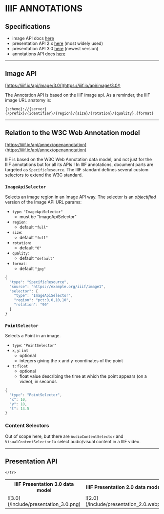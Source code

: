 # IIIF ANNOTATIONS

## Specifications

- image API docs [here](https://iiif.io/api/image/3.0/)
- presentation API 2.x [here](https://iiif.io/api/presentation/2.1/) (most widely used)
- presentation API 3.0 [here](https://iiif.io/api/presentation/3.0/) (newest version)
- annotations API docs [here](https://iiif.io/api/annex/openannotation/)

---

## Image API

[https://iiif.io/api/image/3.0/](https://iiif.io/api/image/3.0/)

The Annotation API is based on the IIIF image api. As a reminder, the IIIF image URL anatomy is:

```
{scheme}://{server}{/prefix}/{identifier}/{region}/{size}/{rotation}/{quality}.{format}
```

---

## Relation to the W3C Web Annotation model

[https://iiif.io/api/annex/openannotation](https://iiif.io/api/annex/openannotation)

IIIF is based on the W3C Web Annotation data model, and not just for the IIIF annotations but for all its APIs ! In IIIF annotations, document parts are targeted as `SpecificResource`. The IIIF standard defines several custom selectors to extend the W3C standard. 

### `ImageApiSelector`

Selects an image region in an Image API way. The selector is an *objectified* version of the Image API URL params:

- `type`: `"ImageApiSelector"`
    - must be "ImageApiSelector"
- `region`: 
    - default `"full"`
- `size`: 
    - default `"full"`
- `rotation`: 
    - default `"0"`
- `quality`: 
    - default `"default"`
- `format`: 
    - default `"jpg"`

```js
{
  "type": "SpecificResource",
  "source": "https://example.org/iiif/image1",
  "selector": {
    "type": "ImageApiSelector",
    "region": "pct:0,0,10,10",
    "rotation": "90"
  }
}
```

### `PointSelector`

Selects a Point in an image.

- `type`: `"PointSelector"`
- `x`, `y`: `int`
    - optional
    - integers giving the x and y-coordinates of the point
- `t`: `float`
    - optional 
    - float value describing the time at which the point appears (on a video), in seconds

```js
{
  "type": "PointSelector",
  "x": 10,
  "y": 10,
  "t": 14.5
}
```

### Content Selectors

Out of scope here, but there are `AudioContentSelector` and `VisualContentSelector` to select audio/visual content in a IIIF video.

---

## Presentation API

<table>
    <tr>
        <th>IIIF Presentation 3.0 data model</th>
        <th>IIIF Presentation 2.0 data model</th>
    </tr>
    <tr>
        <td>![3.0](/include/presentation_3.0.png)</td>
        <td>![2.0](/include/presentation_2.0.webp)</td>
    
    </tr>
</table>

